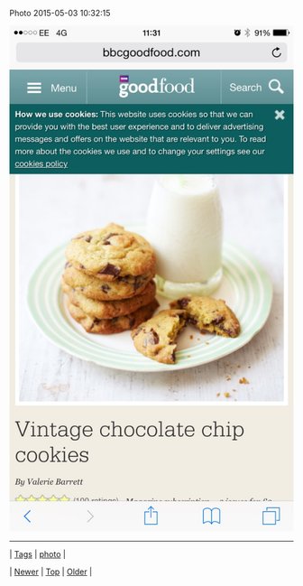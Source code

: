 <!--
title: Photo 2015-05-03 10
date: 2020-06-28T15:27:00.078Z
tags: photo
-->


Photo 2015-05-03 10:32:15

![](118013234059-0.jpg)

<!--BOTTOM-POST-NAVIGATION-->
---

| [Tags](tags.md) | [photo](tag-photo.md) |

| [Newer](117948629339.md) | [Top](index.md) | [Older](118111879514.md) |